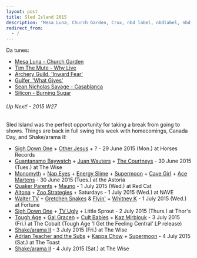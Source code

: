 ```yaml
---
layout: post
title: Sled Island 2015
description: 'Mesa Luna, Church Garden, Crux, nbd label, nbdlabel, nbd, Avid Walker, Plazas, Tim The Mute, Archery Guild, Gulfer, Supermoon, Cave Girl, Altona, TV Ugly'
redirect_from:
  - /
---
```

<p class="list-description">Da tunes:</p>

  * [Mesa Luna - Church Garden](https://soundcloud.com/mesaluna/churchgarden)
  * [Tim The Mute - Why Live](https://kingfisherbluez.bandcamp.com/album/why-live)
  * [Archery Guild, 'Inward Fear'](https://archeryguild.bandcamp.com/album/inward-fear)
  * [Gulfer, 'What Gives'](http://gulfer.bandcamp.com/album/what-gives)
  * [Sean Nicholas Savage - Casablanca](https://soundcloud.com/arbutus-records/sean-nicholas-savage-casablanca)
  * [Silicon - Burning Sugar](https://www.youtube.com/watch?v=6NOF9xmBM8k)

###### Up Next! - 2015 W27

<p class="list-description">Sled Island was the perfect opportunity for taking a break from going to shows. Things are back in full swing this week with homecomings, Canada Day, and Shake/arama II:</p>

  * [Sigh Down One](https://sighdownone.bandcamp.com/) + [Other Jesus](https://otherjesus.bandcamp.com/) + ? - 29 June 2015 (Mon.) at Horses Records
  * [Guantanamo Baywatch](https://open.spotify.com/artist/2uZajWbkMRUYdyCHvsh494) + [Juan Wauters](https://open.spotify.com/artist/7CKkZZW3XtnPmqlwaElmoV) + [The Courtneys](https://www.youtube.com/watch?v=2-rWTz3ouWE) - 30 June 2015 (Tues.) at The Wise
  * [Monomyth](https://mmyth.bandcamp.com/) + [Nap Eyes](https://soundcloud.com/paradise-of-bachelors/01-dark-creedence) + [Energy Slime](https://jayarner.bandcamp.com/album/new-dimensional) + [Supermoon](https://allmoonsaresuper.bandcamp.com/album/comet-lovejoy) + [Cave Girl](http://cavegirlvancouver.bandcamp.com/) + [Ace Martens](https://acemartens.bandcamp.com/) - 30 June 2015 (Tues.) at the Astoria
  * [Quaker Parents](https://quakerparents.bandcamp.com/) + [Mauno](https://mauno.bandcamp.com/) - 1 July 2015 (Wed.) at Red Cat
  * [Altona](https://bigsmokevancouver.bandcamp.com/album/altona) + [Zoo Strategies](https://zoostrategies.bandcamp.com/) + Saturdays - 1 July 2015 (Wed.) at NAVE
  * [Walter TV](https://walter-tv.bandcamp.com/) + [Gretchen Snakes](https://gretchensnakes.bandcamp.com/) & [Flyin'](https://flyin.bandcamp.com/) + [Whitney K](https://whitneyk.bandcamp.com/) - 1 July 2015 (Wed.) at Fortune
  * [Sigh Down One](https://sighdownone.bandcamp.com/) + [TV Ugly](https://tvugly.bandcamp.com/) + Little Sprout - 2 July 2015 (Thurs.) at Thor's
  * [Tough Age](https://open.spotify.com/album/5hPRKeZJNyGaVB1jPSehRU) + [Gal Gracen](https://galgracen.bandcamp.com/) + [Cult Babies](http://cultbabies.bandcamp.com/) + [Kaz Mirblouk](https://kazmirblouk.bandcamp.com/) - 3 July 2015 (Fri.) at The Cobalt (Tough Age 'I Get the Feeling Central' LP release)
  * [Shake/arama II](https://www.facebook.com/events/1636322953268691/) - 3 July 2015 (Fri.) at The Wise
  * [Adrian Teacher and the Subs](http://adrianteacher.bandcamp.com/) + [Kappa Chow](https://killerhazerecords.bandcamp.com/album/kc-i-ii-killer-haze-side) + [Supermoon](https://allmoonsaresuper.bandcamp.com/album/comet-lovejoy) - 4 July 2015 (Sat.) at The Toast
  * [Shake/arama II](https://www.facebook.com/events/980754698616118/) - 4 July 2015 (Sat.) at The Wise

